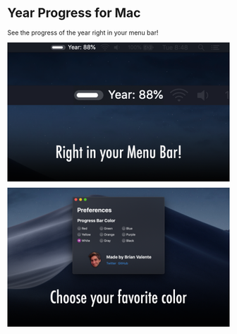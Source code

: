 # Year Progress for Mac

See the progress of the year right in your menu bar!
<p align="center">
  <img align="center" src="screenshots/01.png">
</p>

<p align="center">
  <img align="center" src="screenshots/02.png">
</p>